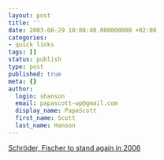 ```yaml
---
layout: post
title: ''
date: 2003-08-29 10:08:40.000000000 +02:00
categories:
- quick links
tags: []
status: publish
type: post
published: true
meta: {}
author:
  login: shanson
  email: papascott-wp@gmail.com
  display_name: PapaScott
  first_name: Scott
  last_name: Hanson
---
```

<p><a title="Since when do German election campaigns last 3 years?" href="http://famulus.msnbc.com/FamulusIntl/reuters08-28-083227.asp?reg=EUROPE">Schröder, Fischer to stand again in 2006</a></p>
